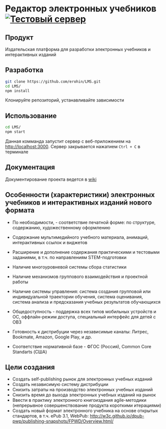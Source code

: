# Редактор электронных учебников [![Тестовый сервер](https://img.shields.io/badge/%D0%9F%D1%80%D0%BE%D1%82%D0%B5%D1%81%D1%82%D0%B8%D1%80%D0%BE%D0%B2%D0%B0%D1%82%D1%8C%20%D0%BD%D0%B0-Heroku-8554BC.svg)](https://fcfb5677e948746bbcd526a8c42.herokuapp.com/0-0-0)
## Продукт

Издательская платформа для разработки электронных учебников и интерактивных изданий

## Разработка
```sh
git clone https://github.com/erohin/LMS.git
cd LMS/
npm install
```
 Клонируйте репозиторий, устанавливайте зависимости
 
## Использование
 
```sh
cd LMS/
npm start
```
 
Данная комманда запустит сервер с веб-приложением на <http://localhost:3000>. Сервер закрывается нажатием `Ctrl + C` в терминале

 
## Документация
 
Документирование проекта ведется в [wiki](https://github.com/MichaelSavin/LMS/wiki)


## Особенности (характеристики) электронных учебников и интерактивных изданий нового формата

* По необходимости, - соответствие печатной форме: по структуре, содержанию, художественному оформлению

* Содержание мультимедийного учебного материала, анимаций, интерактивных ссылок и виджетов
* Расширение и дополнение содержания практическими и тестовыми заданиями, в т.ч. по направлениям STEM-подготовки
* Наличие многоуровневой системы сбора статистики
* Наличие механизмов группового взаимодействия и проектной работы
* Наличие системы управления: система создания групповой или индивидуальной траектории обучения, система оценивания, система анализа и предсказания учебных результатов обучающихся
* Общедоступность - поддержка всех типов мобильных устройств и ОС, оффлайн-режим доступа, специальный интерфейс для детей с ОВЗ
* Готовность к дистрибуции через независимые каналы: Литрес, Bookmate, Amazon, Google Play, и др.
* Соответствие нормативной базе - ФГОС (Россия), Common Core Standarts (США)

## Цели создания

* Создать self-publishing рынок для электронных учебных изданий
* Создать независимую систему дистрибуции
* Снизить затраты на производство электронных учебных изданий
* Снизить время до выхода электронных учебных изданий на рынок
* Ввести в практику электронного книгоиздания agile-методики (непрерывное совершенствование продукта короткими итерациями)
* Создать новый формат электронного учебника на основе открытых стандартов, в т.ч. ePub 3.1, WebPub: <http://w3c.github.io/dpub-pwp/publishing-snapshots/FPWD/Overview.html/>
